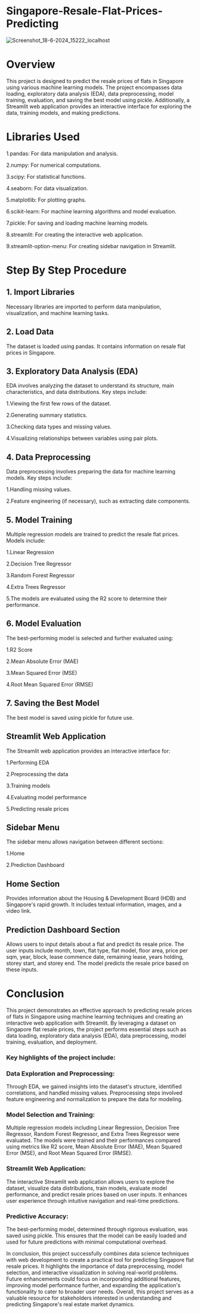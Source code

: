 # Singapore-Resale-Flat-Prices-Predicting

![Screenshot_18-6-2024_15222_localhost](https://github.com/Suhana222/Singapore-Resale-Flat-Prices-Predicting/assets/167739067/801c48db-3ac4-4729-a548-473eb016796b)

# Overview

This project is designed to predict the resale prices of flats in Singapore using various machine learning models.
The project encompasses data loading, exploratory data analysis (EDA), data preprocessing, model training, evaluation, and saving the best model using pickle. Additionally, a Streamlit web application provides an interactive interface for exploring the data, training models, and making predictions.

# Libraries Used

1.pandas: For data manipulation and analysis.

2.numpy: For numerical computations.

3.scipy: For statistical functions.

4.seaborn: For data visualization.

5.matplotlib: For plotting graphs.

6.scikit-learn: For machine learning algorithms and model evaluation.

7.pickle: For saving and loading machine learning models.

8.streamlit: For creating the interactive web application.

9.streamlit-option-menu: For creating sidebar navigation in Streamlit.

# Step By Step Procedure

## 1. Import Libraries
   
Necessary libraries are imported to perform data manipulation, visualization, and machine learning tasks.

## 2. Load Data

The dataset is loaded using pandas. It contains information on resale flat prices in Singapore.

## 3. Exploratory Data Analysis (EDA)

EDA involves analyzing the dataset to understand its structure, main characteristics, and data distributions. Key steps include:

1.Viewing the first few rows of the dataset.

2.Generating summary statistics.

3.Checking data types and missing values.

4.Visualizing relationships between variables using pair plots.

## 4. Data Preprocessing

Data preprocessing involves preparing the data for machine learning models. Key steps include:

1.Handling missing values.

2.Feature engineering (if necessary), such as extracting date components.

## 5. Model Training

Multiple regression models are trained to predict the resale flat prices. Models include:

1.Linear Regression

2.Decision Tree Regressor

3.Random Forest Regressor

4.Extra Trees Regressor

5.The models are evaluated using the R2 score to determine their performance.

## 6. Model Evaluation

The best-performing model is selected and further evaluated using:

1.R2 Score

2.Mean Absolute Error (MAE)

3.Mean Squared Error (MSE)

4.Root Mean Squared Error (RMSE)

## 7. Saving the Best Model

The best model is saved using pickle for future use.

## Streamlit Web Application
The Streamlit web application provides an interactive interface for:

1.Performing EDA

2.Preprocessing the data

3.Training models

4.Evaluating model performance

5.Predicting resale prices

## Sidebar Menu

The sidebar menu allows navigation between different sections:

1.Home

2.Prediction Dashboard

## Home Section

Provides information about the Housing & Development Board (HDB) and Singapore's rapid growth. It includes textual information, images, and a video link.

## Prediction Dashboard Section

Allows users to input details about a flat and predict its resale price. The user inputs include month, town, flat type, flat model, floor area, price per sqm, year, block, lease commence date, remaining lease, years holding, storey start, and storey end. The model predicts the resale price based on these inputs.

# Conclusion

This project demonstrates an effective approach to predicting resale prices of flats in Singapore using machine learning techniques and creating an interactive web application with Streamlit. By leveraging a dataset on Singapore flat resale prices, the project performs essential steps such as data loading, exploratory data analysis (EDA), data preprocessing, model training, evaluation, and deployment.

### Key highlights of the project include:

### Data Exploration and Preprocessing: 

Through EDA, we gained insights into the dataset's structure, identified correlations, and handled missing values. Preprocessing steps involved feature engineering and normalization to prepare the data for modeling.

### Model Selection and Training: 

Multiple regression models including Linear Regression, Decision Tree Regressor, Random Forest Regressor, and Extra Trees Regressor were evaluated. The models were trained and their performances compared using metrics like R2 score, Mean Absolute Error (MAE), Mean Squared Error (MSE), and Root Mean Squared Error (RMSE).

### Streamlit Web Application: 

The interactive Streamlit web application allows users to explore the dataset, visualize data distributions, train models, evaluate model performance, and predict resale prices based on user inputs. It enhances user experience through intuitive navigation and real-time predictions.
 
 ### Predictive Accuracy: 
 
 The best-performing model, determined through rigorous evaluation, was saved using pickle. This ensures that the model can be easily loaded and used for future predictions with minimal computational overhead.

In conclusion, this project successfully combines data science techniques with web development to create a practical tool for predicting Singapore flat resale prices. It highlights the importance of data preprocessing, model selection, and interactive visualization in solving real-world problems. Future enhancements could focus on incorporating additional features, improving model performance further, and expanding the application's functionality to cater to broader user needs. Overall, this project serves as a valuable resource for stakeholders interested in understanding and predicting Singapore's real estate market dynamics.








